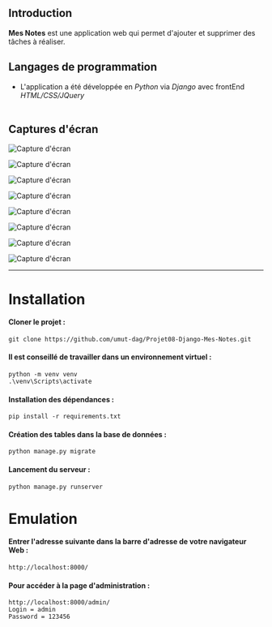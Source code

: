 
## Introduction
**Mes Notes** est une application web qui permet d'ajouter et supprimer des tâches à réaliser. 

##  Langages de programmation
- L'application a été développée en *Python* via *Django* avec frontEnd *HTML/CSS/JQuery*</br></br>


## Captures d'écran

<img src="https://raw.githubusercontent.com/umut-dag/Projet08-Django-Mes-Notes/main/screenshots/2021-09-05_040747.jpg" alt="Capture d'écran"/></br>

<img src="https://raw.githubusercontent.com/umut-dag/Projet08-Django-Mes-Notes/main/screenshots/2021-09-05_015735.jpg" alt="Capture d'écran"/></br>

<img src="https://raw.githubusercontent.com/umut-dag/Projet08-Django-Mes-Notes/main/screenshots/2021-09-05_015805.jpg" alt="Capture d'écran"/></br>

<img src="https://raw.githubusercontent.com/umut-dag/Projet08-Django-Mes-Notes/main/screenshots/2021-09-05_015944.jpg" alt="Capture d'écran"/></br>

<img src="https://raw.githubusercontent.com/umut-dag/Projet08-Django-Mes-Notes/main/screenshots/2021-09-05_020342.jpg" alt="Capture d'écran"/></br>

<img src="https://raw.githubusercontent.com/umut-dag/Projet08-Django-Mes-Notes/main/screenshots/2021-09-05_022050.jpg" alt="Capture d'écran"/></br>

<img src="https://raw.githubusercontent.com/umut-dag/Projet08-Django-Mes-Notes/main/screenshots/2021-09-05_022110.jpg" alt="Capture d'écran"/></br>

<img src="https://raw.githubusercontent.com/umut-dag/Projet08-Django-Mes-Notes/main/screenshots/2021-09-05_022128.jpg" alt="Capture d'écran"/></br>


---

# Installation

#### Cloner le projet :
```
git clone https://github.com/umut-dag/Projet08-Django-Mes-Notes.git
```

#### Il est conseillé de travailler dans un environnement virtuel :
```
python -m venv venv
.\venv\Scripts\activate
```

#### Installation des dépendances :
```
pip install -r requirements.txt
```

#### Création des tables dans la base de données :
```
python manage.py migrate
```

#### Lancement du serveur :
```
python manage.py runserver
```

# Emulation

#### Entrer l'adresse suivante dans la barre d'adresse de votre navigateur Web :
```
http://localhost:8000/
```

####  Pour accéder à la page d'administration :
```
http://localhost:8000/admin/
Login = admin
Password = 123456
```
